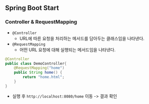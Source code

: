 ## Spring Boot Start
### Controller & RequestMapping
- `@Controller`
  - URL에 따른 요청을 처리하는 메서드를 담아두는 클래스임을 나타낸다.
- `@RequestMapping`
  - 어떤 URL 요청에 대해 실행되는 메서드임을 나타낸다.

```java
@Controller
public class DemoController{
    @RequestMapping("home")
    public String home() {
        return "home.html";
    }
}
```
- 실행 후 `http://localhost:8080/home` 이동 -> 결과 확인